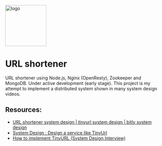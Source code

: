 <img width="130" src="https://user-images.githubusercontent.com/43048524/135918686-d7a73bea-18d8-4fc0-9fd3-04cf10c6badb.png" alt="logo" /> </br>
# URL shortener
URL shortener using Node.js, Nginx (OpenResty), Zookeeper and MongoDB. Under active development (early stage). This project is my attempt to implement a distributed system shown in many system design videos.

## Resources:
- [URL shortener system design | tinyurl system design | bitly system design](https://www.youtube.com/watch?v=JQDHz72OA3c)
- [System Design : Design a service like TinyUrl](https://www.youtube.com/watch?v=fMZMm_0ZhK4)
- [How to implement TinyURL (System Design Interview)](https://www.youtube.com/watch?v=eCLqmPBIEYs)


<!-- <img width="800" src="https://user-images.githubusercontent.com/43048524/207808313-00e73b70-32f6-4725-b7d1-75f960950aa8.jpg" alt="zookeeper giga chad" /> -->
